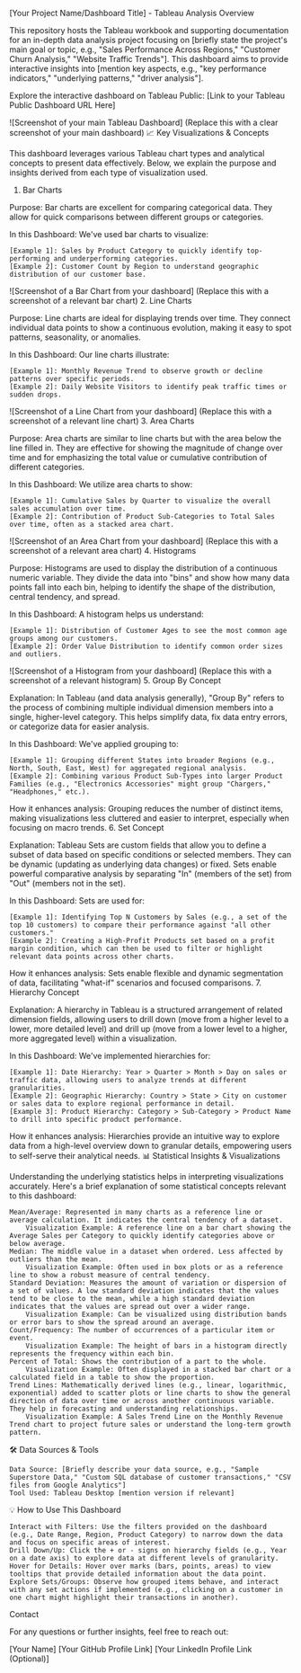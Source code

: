  [Your Project Name/Dashboard Title] - Tableau Analysis
Overview

This repository hosts the Tableau workbook and supporting documentation for an in-depth data analysis project focusing on [briefly state the project's main goal or topic, e.g., "Sales Performance Across Regions," "Customer Churn Analysis," "Website Traffic Trends"]. This dashboard aims to provide interactive insights into [mention key aspects, e.g., "key performance indicators," "underlying patterns," "driver analysis"].

Explore the interactive dashboard on Tableau Public: [Link to your Tableau Public Dashboard URL Here]

![Screenshot of your main Tableau Dashboard] (Replace this with a clear screenshot of your main dashboard)
📈 Key Visualizations & Concepts

This dashboard leverages various Tableau chart types and analytical concepts to present data effectively. Below, we explain the purpose and insights derived from each type of visualization used.
1. Bar Charts

Purpose: Bar charts are excellent for comparing categorical data. They allow for quick comparisons between different groups or categories.

In this Dashboard: We've used bar charts to visualize:

    [Example 1]: Sales by Product Category to quickly identify top-performing and underperforming categories.
    [Example 2]: Customer Count by Region to understand geographic distribution of our customer base.

![Screenshot of a Bar Chart from your dashboard] (Replace this with a screenshot of a relevant bar chart)
2. Line Charts

Purpose: Line charts are ideal for displaying trends over time. They connect individual data points to show a continuous evolution, making it easy to spot patterns, seasonality, or anomalies.

In this Dashboard: Our line charts illustrate:

    [Example 1]: Monthly Revenue Trend to observe growth or decline patterns over specific periods.
    [Example 2]: Daily Website Visitors to identify peak traffic times or sudden drops.

![Screenshot of a Line Chart from your dashboard] (Replace this with a screenshot of a relevant line chart)
3. Area Charts

Purpose: Area charts are similar to line charts but with the area below the line filled in. They are effective for showing the magnitude of change over time and for emphasizing the total value or cumulative contribution of different categories.

In this Dashboard: We utilize area charts to show:

    [Example 1]: Cumulative Sales by Quarter to visualize the overall sales accumulation over time.
    [Example 2]: Contribution of Product Sub-Categories to Total Sales over time, often as a stacked area chart.

![Screenshot of an Area Chart from your dashboard] (Replace this with a screenshot of a relevant area chart)
4. Histograms

Purpose: Histograms are used to display the distribution of a continuous numeric variable. They divide the data into "bins" and show how many data points fall into each bin, helping to identify the shape of the distribution, central tendency, and spread.

In this Dashboard: A histogram helps us understand:

    [Example 1]: Distribution of Customer Ages to see the most common age groups among our customers.
    [Example 2]: Order Value Distribution to identify common order sizes and outliers.

![Screenshot of a Histogram from your dashboard] (Replace this with a screenshot of a relevant histogram)
5. Group By Concept

Explanation: In Tableau (and data analysis generally), "Group By" refers to the process of combining multiple individual dimension members into a single, higher-level category. This helps simplify data, fix data entry errors, or categorize data for easier analysis.

In this Dashboard: We've applied grouping to:

    [Example 1]: Grouping different States into broader Regions (e.g., North, South, East, West) for aggregated regional analysis.
    [Example 2]: Combining various Product Sub-Types into larger Product Families (e.g., "Electronics Accessories" might group "Chargers," "Headphones," etc.).

How it enhances analysis: Grouping reduces the number of distinct items, making visualizations less cluttered and easier to interpret, especially when focusing on macro trends.
6. Set Concept

Explanation: Tableau Sets are custom fields that allow you to define a subset of data based on specific conditions or selected members. They can be dynamic (updating as underlying data changes) or fixed. Sets enable powerful comparative analysis by separating "In" (members of the set) from "Out" (members not in the set).

In this Dashboard: Sets are used for:

    [Example 1]: Identifying Top N Customers by Sales (e.g., a set of the top 10 customers) to compare their performance against "all other customers."
    [Example 2]: Creating a High-Profit Products set based on a profit margin condition, which can then be used to filter or highlight relevant data points across other charts.

How it enhances analysis: Sets enable flexible and dynamic segmentation of data, facilitating "what-if" scenarios and focused comparisons.
7. Hierarchy Concept

Explanation: A hierarchy in Tableau is a structured arrangement of related dimension fields, allowing users to drill down (move from a higher level to a lower, more detailed level) and drill up (move from a lower level to a higher, more aggregated level) within a visualization.

In this Dashboard: We've implemented hierarchies for:

    [Example 1]: Date Hierarchy: Year > Quarter > Month > Day on sales or traffic data, allowing users to analyze trends at different granularities.
    [Example 2]: Geographic Hierarchy: Country > State > City on customer or sales data to explore regional performance in detail.
    [Example 3]: Product Hierarchy: Category > Sub-Category > Product Name to drill into specific product performance.

How it enhances analysis: Hierarchies provide an intuitive way to explore data from a high-level overview down to granular details, empowering users to self-serve their analytical needs.
📊 Statistical Insights & Visualizations

Understanding the underlying statistics helps in interpreting visualizations accurately. Here's a brief explanation of some statistical concepts relevant to this dashboard:

    Mean/Average: Represented in many charts as a reference line or average calculation. It indicates the central tendency of a dataset.
        Visualization Example: A reference line on a bar chart showing the Average Sales per Category to quickly identify categories above or below average.
    Median: The middle value in a dataset when ordered. Less affected by outliers than the mean.
        Visualization Example: Often used in box plots or as a reference line to show a robust measure of central tendency.
    Standard Deviation: Measures the amount of variation or dispersion of a set of values. A low standard deviation indicates that the values tend to be close to the mean, while a high standard deviation indicates that the values are spread out over a wider range.
        Visualization Example: Can be visualized using distribution bands or error bars to show the spread around an average.
    Count/Frequency: The number of occurrences of a particular item or event.
        Visualization Example: The height of bars in a histogram directly represents the frequency within each bin.
    Percent of Total: Shows the contribution of a part to the whole.
        Visualization Example: Often displayed in a stacked bar chart or a calculated field in a table to show the proportion.
    Trend Lines: Mathematically derived lines (e.g., linear, logarithmic, exponential) added to scatter plots or line charts to show the general direction of data over time or across another continuous variable. They help in forecasting and understanding relationships.
        Visualization Example: A Sales Trend Line on the Monthly Revenue Trend chart to project future sales or understand the long-term growth pattern.

🛠️ Data Sources & Tools

    Data Source: [Briefly describe your data source, e.g., "Sample Superstore Data," "Custom SQL database of customer transactions," "CSV files from Google Analytics"]
    Tool Used: Tableau Desktop [mention version if relevant]

💡 How to Use This Dashboard

    Interact with Filters: Use the filters provided on the dashboard (e.g., Date Range, Region, Product Category) to narrow down the data and focus on specific areas of interest.
    Drill Down/Up: Click the + or - signs on hierarchy fields (e.g., Year on a date axis) to explore data at different levels of granularity.
    Hover for Details: Hover over marks (bars, points, areas) to view tooltips that provide detailed information about the data point.
    Explore Sets/Groups: Observe how grouped items behave, and interact with any set actions if implemented (e.g., clicking on a customer in one chart might highlight their transactions in another).

Contact

For any questions or further insights, feel free to reach out:

[Your Name] [Your GitHub Profile Link] [Your LinkedIn Profile Link (Optional)]
